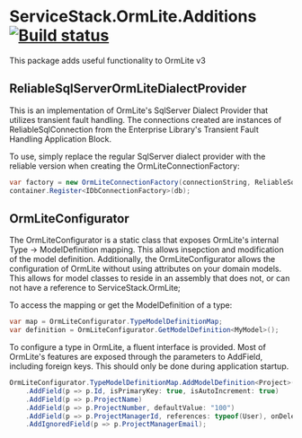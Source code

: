 ﻿ServiceStack.OrmLite.Additions [![Build status](https://ci.appveyor.com/api/projects/status/6mqys3gd83ka9ai9)](https://ci.appveyor.com/project/jarroda/servicestack-ormlite-additions)
========================
This package adds useful functionality to OrmLite v3 

## ReliableSqlServerOrmLiteDialectProvider

This is an implementation of OrmLite's SqlServer Dialect Provider that utilizes transient fault handling.  The connections created are instances of ReliableSqlConnection from the Enterprise Library's Transient Fault Handling Application Block.

To use, simply replace the regular SqlServer dialect provider with the reliable version when creating the OrmLiteConnectionFactory:

```csharp
var factory = new OrmLiteConnectionFactory(connectionString, ReliableSqlServerOrmLiteDialectProvider.Instance);
container.Register<IDbConnectionFactory>(db);
```

## OrmLiteConfigurator

The OrmLiteConfigurator is a static class that exposes OrmLite's internal Type -> ModelDefinition mapping.  This allows insepction and modification of the model definition. Additionally, the OrmLiteConfigurator allows the configuration of OrmLite without using attributes on your domain models.  This allows for model classes to reside in an assembly that does not, or can not have a reference to ServiceStack.OrmLite;

To access the mapping or get the ModelDefinition of a type:

```csharp
var map = OrmLiteConfigurator.TypeModelDefinitionMap;
var definition = OrmLiteConfigurator.GetModelDefinition<MyModel>();
```

To configure a type in OrmLite, a fluent interface is provided. Most of OrmLite's features are exposed through the parameters to AddField, including foreign keys.  This should only be done during application startup.

```csharp
OrmLiteConfigurator.TypeModelDefinitionMap.AddModelDefinition<Project>("Projects")
    .AddField(p => p.Id, isPrimaryKey: true, isAutoIncrement: true)
    .AddField(p => p.ProjectName)
    .AddField(p => p.ProjectNumber, defaultValue: "100")
    .AddField(p => p.ProjectManagerId, references: typeof(User), onDelete: "CASCADE", onUpdate: "CASCADE")
    .AddIgnoredField(p => p.ProjectManagerEmail);
```